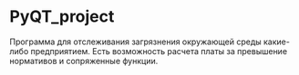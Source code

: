 # PyQT_project
Программа для отслеживания загрязнения окружающей среды какие-либо предприятием. Есть возможность расчета платы за превышение нормативов и сопряженные функции.
